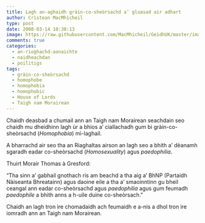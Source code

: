 ```yaml
---
title: Lagh an-aghaidh gràin-co-sheòrsachd a’ gluasad air adhart
author: Crìstean MacMhìcheil
type: post
date: 2008-03-14 10:30:13
image: https://raw.githubusercontent.com/MacMhicheil/GeidhUK/master/images/2008-03-14-lagh-an-aghaidh-grain-co-sheorsachd-a-gluasad-air-adhart.jpg
comments: true
categories:
  - an-rioghachd-aonaichte
  - naidheachdan
  - poilitigs
tags:
  - gràin-co-sheòrsachd
  - homophobe
  - homophobia
  - homophobic
  - House of Lords
  - Taigh nam Morairean
---
```

Chaidh deasbad a chumail ann an Taigh nam Morairean seachdain seo chaidh mu dheidhinn lagh ùr a bhios a’ ciallachadh gum bi gràin-co-sheòrsachd (_Homophobia_) mì-laghail.

<!--more-->

A bharrachd air seo tha an Riaghaltas airson an lagh seo a bhith a’ dèanamh sgaradh eadar co-sheòrsachd (_Homosexuality_) agus _paedophilia_.

Thuirt Morair Thomas à Gresford:

“Tha sinn a’ gabhail gnothach ris am beachd a tha aig a’ BhNP (Partaidh Nàiseanta Bhreatainn) agus daoine eile a tha a’ smaoinntinn gu bheil ceangal ann eadar co-sheòrsachd agus _paedophilia_ agus gum feumadh _paedophile_ a bhith anns a h-uile duine co-sheòrsach.”

Chaidh an lagh tron ìre chomadaidh ach feumaidh e a-nis a dhol tron ìre iomradh ann an Taigh nam Morairean.
